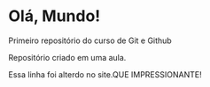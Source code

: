 # Olá, Mundo!
 Primeiro repositório do curso de Git e Github

Repositório criado em uma aula.

Essa linha foi alterdo no site.QUE IMPRESSIONANTE!                                                                                                                  

